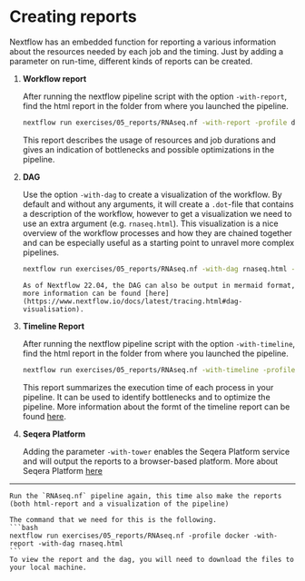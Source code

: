 # Creating reports 
Nextflow has an embedded function for reporting a various information about the resources needed by each job and the timing. Just by adding a parameter on run-time, different kinds of reports can be created. 


1. **Workflow report**

    After running the nextflow pipeline script with the option `-with-report`, find the html report in the folder from where you launched the pipeline. 

    ```bash
    nextflow run exercises/05_reports/RNAseq.nf -with-report -profile docker
    ```
    
    This report describes the usage of resources and job durations and gives an indication of bottlenecks and possible optimizations in the pipeline. 

2. **DAG** 
    
    Use the option `-with-dag` to create a visualization of the workflow. By default and without any arguments, it will create a `.dot`-file that contains a description of the workflow, however to get a visualization we need to use an extra argument (e.g. `rnaseq.html`). This visualization is a nice overview of the workflow processes and how they are chained together and can be especially useful as a starting point to unravel more complex pipelines.

    ```bash
    nextflow run exercises/05_reports/RNAseq.nf -with-dag rnaseq.html -profile docker
    ```

    ```{note}
    As of Nextflow 22.04, the DAG can also be output in mermaid format, more information can be found [here](https://www.nextflow.io/docs/latest/tracing.html#dag-visualisation).
    ```

3. **Timeline Report**

    After running the nextflow pipeline script with the option `-with-timeline`, find the html report in the folder from where you launched the pipeline. 

    ```bash
    nextflow run exercises/05_reports/RNAseq.nf -with-timeline -profile docker
    ```
    
    This report summarizes the execution time of each process in your pipeline. It can be used to identify bottlenecks and to optimize the pipeline. More information about the formt of the timeline report can be found [here](https://www.nextflow.io/docs/latest/tracing.html#timeline-report).

4. **Seqera Platform**

    Adding the parameter `-with-tower` enables the Seqera Platform service and will output the reports to a browser-based platform. More about Seqera Platform [here](https://training.nextflow.io/basic_training/seqera_platform/)

---


````{tab} Exercise 1
Run the `RNAseq.nf` pipeline again, this time also make the reports (both html-report and a visualization of the pipeline)
```` 
````{tab} Solution 1
The command that we need for this is the following.
```bash
nextflow run exercises/05_reports/RNAseq.nf -profile docker -with-report -with-dag rnaseq.html 
```
To view the report and the dag, you will need to download the files to your local machine.
```` 
